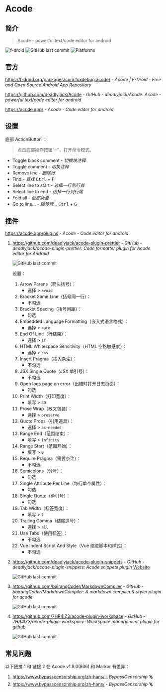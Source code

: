 # Acode

## 简介

> Acode - powerful text/code editor for android

![f-droid](https://badgen.net/f-droid/v/com.foxdebug.acode)
![GitHub last commit](https://img.shields.io/github/last-commit/deadlyjack/Acode?color=blue&logo=github)
![Platforms](https://img.shields.io/badge/platforms-Android-blue)

## 官方

https://f-droid.org/packages/com.foxdebug.acode/ - *Acode | F-Droid - Free and Open Source Android App Repository*

https://github.com/deadlyjack/Acode - *GitHub - deadlyjack/Acode: Acode - powerful text/code editor for android*

https://acode.app/ - *Acode - Code editor for android*

## 设置

底部 ActionButton ：

> 点击底部操作按钮“ⵈ”，打开命令模式。

- Toggle block comment - *切换块注释*
- Toggle comment - *切换注释*
- Remove line - *删除行*
- Find - *查找* <kbd>Ctrl</kbd> + <kbd>F</kbd>
- Select line to start - *选择一行到行首*
- Select line to end - *选择一行到行尾*
- Fold all - *全部折叠*
- Go to line... - *跳转行...* <kbd>Ctrl</kbd> + <kbd>G</kbd>

## 插件

https://acode.app/plugins - *Acode - Code editor for android*

1. https://github.com/deadlyjack/acode-plugin-prettier - *GitHub - deadlyjack/acode-plugin-prettier: Code formatter plugin for Acode editor for Android*

    ![GitHub last commit](https://badgen.net/github/last-commit/deadlyjack/acode-plugin-prettier?icon=github&color=blue)
    
    设置：
    
    1. Arrow Parens（箭头括号）：
        - 选择 > `avoid`
    2. Bracket Same Line（括号同一行）：
        - 不勾选
    3. Bracket Spacing（括号间距）：
        - 勾选
    4. Embedded Language Formatting（嵌入式语言格式）：
        - 选择 > `auto`
    5. End Of Line（行结束）：
        - 选择 > `lf`
    6. HTML Whitespace Sensitivity（HTML 空格敏感度）：
        - 选择 > `css`
    7. Insert Pragma（插入杂注）：
        - 不勾选
    8. JSX Single Quote（JSX 单引号）：
        - 不勾选
    9. Open logs page on error（出错时打开日志页面）：
        - 勾选
    10. Print Width（打印宽度）：
        - 填写 > `80`
    11. Prose Wrap（散文包装）：
        - 选择 > `preserve`
    12. Quote Props（引用道具）：
        - 选择 > `as-needed`
    13. Range End（范围结束）：
        - 填写 > `Infinity`
    14. Range Start（范围开始）：
        - 填写 > `0`
    15. Require Pragma（需要杂注）：
        - 不勾选
    16. Semicolons（分号）：
        - 勾选
    17. Single Attribute Per Line（每行单个属性）：
        - 勾选
    18. Single Quote（单引号）：
        - 勾选
    19. Tab Width（标签宽度）：
        - 填写 > `2`
    20. Trailing Comma（结尾逗号）：
        - 选择 > `all`
    21. Use Tabs（使用标签）：
        - 不勾选
    22. Vue Indent Script And Style（Vue 缩进脚本和样式）：
        - 不勾选

2. https://github.com/deadlyjack/acode-plugin-snippets - *GitHub - deadlyjack/acode-plugin-snippets: Acode snippets plugin* [Website](https://acode.app/plugin/acode.plugin.snippets)

    ![GitHub last commit](https://badgen.net/github/last-commit/deadlyjack/acode-plugin-snippets?icon=github&color=blue)

3. https://github.com/bajrangCoder/MarkdownCompiler - *GitHub - bajrangCoder/MarkdownCompiler: A markdown compiler & styler plugin for acode*

    ![GitHub last commit](https://badgen.net/github/last-commit/bajrangCoder/MarkdownCompiler?icon=github&color=blue)

4. https://github.com/7HR4IZ3/acode-plugin-workspace - *GitHub - 7HR4IZ3/acode-plugin-workspace: Workspace management plugin for github*

    ![GitHub last commit](https://img.shields.io/github/last-commit/7HR4IZ3/acode-plugin-workspace?color=blue&logo=github)

## 常见问题

以下链接 1 和 链接 2 在 Acode v1.9.0(936) 和 Markor 有差异：

1. https://www.bypasscensorship.org/zh-hans/ - *BypassCensorship* 🪜
2. https://www.bypasscensorship.org/zh-hans/ - *BypassCensorship* 🪜

